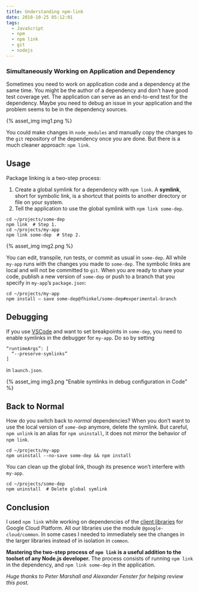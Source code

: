 ```yaml
---
title: Understanding npm-link
date: 2018-10-25 05:12:01
tags:
  - JavaScript
  - npm
  - npm link
  - git
  - nodejs
---
```

### Simultaneously Working on Application and Dependency

Sometimes you need to work on application code and a dependency at the same time. You might be the author of a dependency and don’t have good test coverage yet. The application can serve as an end-to-end test for the dependency. Maybe you need to debug an issue in your application and the problem seems to be in the dependency sources.

{% asset_img img1.png %}

You could make changes in `node_modules` and manually copy the changes to the `git` repository of the dependency once you are done. But there is a much cleaner approach: `npm link`.

## Usage
Package linking is a two-step process:

1. Create a global symlink for a dependency with `npm link`. A **symlink**, short for symbolic link, is a shortcut that points to another directory or file on your system.
2. Tell the application to use the global symlink with `npm link some-dep`.

[comment]: <> (render code correctly)

    cd ~/projects/some-dep
    npm link  # Step 1.
    cd ~/projects/my-app
    npm link some-dep  # Step 2.

{% asset_img img2.png %}

You can edit, transpile, run tests, or commit as usual in `some-dep`. All while `my-app` runs with the changes you made to `some-dep`. The symbolic links are local and will not be committed to `git`. When you are ready to share your code, publish a new version of `some-dep` or push to a branch that you specify in `my-app`’s `package.json`:

    cd ~/projects/my-app
    npm install — save some-dep@fhinkel/some-dep#experimental-branch

## Debugging
If you use [VSCode](https://code.visualstudio.com/) and want to set breakpoints in `some-dep`, you need to enable symlinks in the debugger for `my-app`. Do so by setting

    “runtimeArgs”: [
      “--preserve-symlinks”
    ]

in `launch.json`.

{% asset_img img3.png "Enable symlinks in debug configuration in Code" %}


## Back to Normal
How do you switch back to *normal* dependencies? When you don’t want to use the local version of `some-de`p anymore, delete the symlink. But careful, `npm unlink` is an alias for `npm uninstall`, it does not mirror the behavior of `npm link`.

    cd ~/projects/my-app
    npm uninstall --no-save some-dep && npm install 

You can clean up the global link, though its presence won’t interfere with `my-app`.

    cd ~/projects/some-dep
    npm uninstall  # Delete global symlink

## Conclusion
I used `npm link` while working on dependencies of the [client libraries](https://github.com/googleapis/google-cloud-node) for Google Cloud Platform. All our libraries use the module `@google-cloud/common`. In some cases I needed to immediately see the changes in the larger libraries instead of in isolation in `common`.

**Mastering the two-step process of `npm link` is a useful addition to the toolset of any Node.js developer.** The process consists of running `npm link` in the dependency, and `npm link some-dep` in the application.

*Huge thanks to Peter Marshall and Alexander Fenster for helping review this post.*